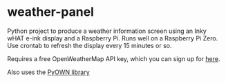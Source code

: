 # weather-panel

Python project to produce a weather information screen using an Inky wHAT e-ink display and a Raspberry Pi. Runs well on a Raspberry Pi Zero. Use crontab to refresh the display every 15 minutes or so.

Requires a free OpenWeatherMap API key, which you can sign up for [here](https://openweathermap.org/api).

Also uses the [PyOWN library](https://pypi.org/project/pyowm/
)
